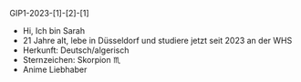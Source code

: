 GIP1-2023-[1]-[2]-[1]
-  Hi, Ich bin Sarah
-  21 Jahre alt, lebe in Düsseldorf und studiere jetzt seit 2023 an der WHS
-  Herkunft: Deutsch/algerisch
-  Sternzeichen: Skorpion ♏️
-  Anime Liebhaber 


